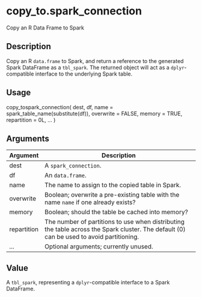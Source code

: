 # copy_to.spark_connection


Copy an R Data Frame to Spark




## Description

Copy an R ``data.frame`` to Spark, and return a reference to the
generated Spark DataFrame as a ``tbl_spark``. The returned object will
act as a ``dplyr``-compatible interface to the underlying Spark table.





## Usage

copy_tospark_connection(
  dest,
  df,
  name = spark_table_name(substitute(df)),
  overwrite = FALSE,
  memory = TRUE,
  repartition = 0L,
  ...
)





## Arguments


Argument      |Description
------------- |----------------
dest | A ``spark_connection``.
df | An  ``data.frame``.
name | The name to assign to the copied table in Spark.
overwrite | Boolean; overwrite a pre-existing table with the name ``name`` if one already exists?
memory | Boolean; should the table be cached into memory?
repartition | The number of partitions to use when distributing the table across the Spark cluster. The default (0) can be used to avoid partitioning.
... | Optional arguments; currently unused.





## Value

A ``tbl_spark``, representing a ``dplyr``-compatible interface
  to a Spark DataFrame.






